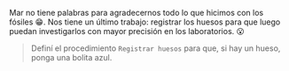 <gs-attire attire-url="https://raw.githubusercontent.com/MumukiProject/mumuki-guia-gobstones-sierra-de-las-quijadas/master/assets/attires/config_1582128518422.json"></gs-attire>

Mar no tiene palabras para agradecernos todo lo que hicimos con los fósiles :grin:. Nos tiene un último trabajo: registrar los huesos para que luego puedan investigarlos con mayor precisión en los laboratorios. :open_mouth:

> Definí el procedimiento `Registrar huesos` para que, si hay un hueso, ponga una bolita azul.